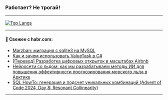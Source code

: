 ### Работает? Не трогай!

---
<!--
#### 🛠️ Technical stack:

![Java](https://img.shields.io/badge/Java-informational?logo=Oracle&style=flat&logoColor=white&color=FF4500)
![Kotlin](https://img.shields.io/badge/Kotlin-informational?logo=Kotlin&style=flat&logoColor=white&color=774D97)
![TS](https://img.shields.io/badge/TypeScript-informational?logo=typeScript&style=flat&logoColor=black&color=017acc)
![Python](https://img.shields.io/badge/Python-informational?logo=Python&style=flat&logoColor=black&color=ffdd54) <br>
![Spring](https://img.shields.io/badge/Spring-informational?logo=Spring&style=flat&logoColor=white&color=6DB33F) 
![SpringBoot](https://img.shields.io/badge/SpringBoot-informational?logo=SpringBoot&style=flat&logoColor=white&color=6DB33F)
![Nest](https://img.shields.io/badge/NestJS-informational?logo=NestJS&style=flat&logoColor=white&color=E0234E) 
![NodeJS](https://img.shields.io/badge/NodeJS-informational?logo=node.js&style=flat&logoColor=white&color=70A760)<br>
![PostgreSQL](https://img.shields.io/badge/PostgreSQL-informational?logo=PostgreSQL&style=flat&logoColor=white&color=DAA520)
![MongoDB](https://img.shields.io/badge/MongoDB-informational?logo=MongoDB&style=flat&logoColor=white&color=870000)
![Apache](https://img.shields.io/badge/Apache-informational?logo=apache&style=flat&logoColor=white&color=f74e28)

___ 
-->

<!--- #### 🛠️ : --->

[![Top Langs](https://github-readme-stats-82jvfl3w3-advtsettinggmailcoms-projects.vercel.app/api/top-langs/?username=zloylis&langs_count=10&hide_title=true&title_color=e6edf3&size_weight=0.5&count_weight=0.5&layout=compact&hide_progress=true&hide_border=true&theme=dracula)](https://github.com/zloylis)

<!---


####  :octocat:&nbsp;&nbsp; Статистика:

![GitHub stats](https://github-readme-stats-u2qms2cxw-advtsettinggmailcoms-projects.vercel.app/api?username=zloylis&show_icons=true&hide_border=true&theme=dracula&title_color=e6edf3&include_all_commits=true&count_private=true&hide_rank=false&hide_title=true&rank_icon=github)
-->
---

#### 💬 Свежее с habr.com:

<!-- BLOG-POST-LIST:START -->
- [Marzban: миграция с sqlite3 на MySQL](https://habr.com/ru/articles/873278/?utm_source=habrahabr&utm_medium=rss&utm_campaign=873278)
- [Как и зачем использовать ValueTask в C#](https://habr.com/ru/companies/otus/articles/873128/?utm_source=habrahabr&utm_medium=rss&utm_campaign=873128)
- [[Перевод] Разработка цифровых открыток в масштабах Airbnb](https://habr.com/ru/companies/wunderfund/articles/872572/?utm_source=habrahabr&utm_medium=rss&utm_campaign=872572)
- [Нейросети со льдом: как мы разрабатываем методы ИИ для повышения эффективности прогнозирования морского льда в Арктике](https://habr.com/ru/companies/spbifmo/articles/845940/?utm_source=habrahabr&utm_medium=rss&utm_campaign=845940)
- [SQL HowTo: генерация и подсчет уникальных комбинаций &lpar;Advent of Code 2024, Day 8: Resonant Collinearity&rpar;](https://habr.com/ru/companies/tensor/articles/873170/?utm_source=habrahabr&utm_medium=rss&utm_campaign=873170)
<!-- BLOG-POST-LIST:END -->

---
